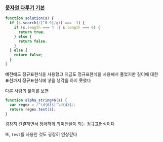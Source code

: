 ### [문자열 다루기 기본](https://school.programmers.co.kr/learn/courses/30/lessons/12918)

```js
function solution(s) {
  if (s.search(/[^0-9]/gi) === -1) {
    if (s.length === 4 || s.length === 6) {
      return true;
    } else {
      return false;
    }
  } else {
    return false;
  }
}
```

예전에도 정규표현식을 사용했고 지금도 정규표현식을 사용해서 풀었지만 길이에 대한 표현까지 정규표현식에 넣을 생각을 하지 못했다

다른 사람의 풀이를 보면

```js
function alpha_string46(s) {
  var regex = /^\d{6}$|^\d{4}$/;
  return regex.test(s);
}
```

굉장히 간결하면서 정확하게 의미전달이 되는 정규표현식이다

또, `test`를 사용한 것도 굉장히 인상깊다
